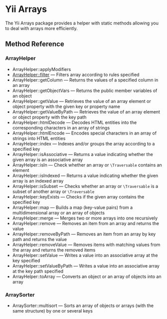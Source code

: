 # Yii Arrays

The Yii Arrays package provides a helper with static methods allowing you to deal with arrays more efficiently.

## Method Reference

### ArrayHelper

- ArrayHelper::applyModifiers 
- [ArrayHelper::filter](array-helper.filter.md) — Filters array according to rules specified
- ArrayHelper::getColumn — Returns the values of a specified column in an array
- ArrayHelper::getObjectVars — Returns the public member variables of an object
- ArrayHelper::getValue — Retrieves the value of an array element or object property with the given key or property name
- ArrayHelper::getValueByPath — Retrieves the value of an array element or object property with the key path
- ArrayHelper::htmlDecode — Decodes HTML entities into the corresponding characters in an array of strings
- ArrayHelper::htmlEncode — Encodes special characters in an array of strings into HTML entities
- ArrayHelper::index — Indexes and/or groups the array according to a specified key
- ArrayHelper::isAssociative — Returns a value indicating whether the given array is an associative array
- ArrayHelper::isIn — Check whether an array or `\Traversable` contains an element
- ArrayHelper::isIndexed — Returns a value indicating whether the given array is an indexed array
- ArrayHelper::isSubset — Checks whether an array or `\Traversable` is a subset of another array or `\Traversable`
- ArrayHelper::keyExists — Checks if the given array contains the specified key
- ArrayHelper::map — Builds a map (key-value pairs) from a multidimensional array or an array of objects
- ArrayHelper::merge — Merges two or more arrays into one recursively
- ArrayHelper::remove — Removes an item from an array and returns the value
- ArrayHelper::removeByPath — Removes an item from an array by key path and returns the value
- ArrayHelper::removeValue — Removes items with matching values from the array and returns the removed items
- ArrayHelper::setValue — Writes a value into an associative array at the key specified
- ArrayHelper::setValueByPath — Writes a value into an associative array at the key path specified
- ArrayHelper::toArray — Converts an object or an array of objects into an array

### ArraySorter

- ArraySorter::multisort — Sorts an array of objects or arrays (with the same structure) by one or several keys

